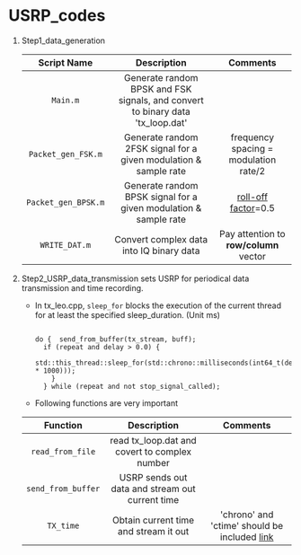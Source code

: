 # USRP_codes

1. Step1_data_generation

    |Script Name | Description | Comments|
    | :---: | :---: | :---: | 
    |  `Main.m`     |  Generate random BPSK and FSK signals, and convert to binary data 'tx_loop.dat' | |
    |  `Packet_gen_FSK.m`     |  Generate random 2FSK signal for a given modulation & sample rate  | frequency spacing = modulation rate/2|
    |  `Packet_gen_BPSK.m`    |  Generate random BPSK signal for a given modulation & sample rate  |[roll-off factor](https://en.wikipedia.org/wiki/Raised-cosine_filter#:~:text=the%20mathematical%20one.-,Roll%2Doff%20factor,is%20the%20symbol%2Drate.)=0.5|
    |  `WRITE_DAT.m`     |  Convert complex data into IQ binary data | Pay attention to **row/column** vector |

2. Step2_USRP_data_transmission sets USRP for periodical data transmission and time recording.

    - In tx_leo.cpp, `sleep_for` blocks the execution of the current thread for at least the specified sleep_duration. (Unit ms)
       
       ``` 
       
       do {  send_from_buffer(tx_stream, buff);
         if (repeat and delay > 0.0) {
            std::this_thread::sleep_for(std::chrono::milliseconds(int64_t(delay * 1000)));
           }
         } while (repeat and not stop_signal_called);
       ```
     
    - Following functions are very important

    |Function | Description | Comments|
    | :---: | :---: | :---: | 
    | `read_from_file`| read tx_loop.dat and covert to complex number| |
    | `send_from_buffer`| USRP sends out data and stream out current time| |
    | `TX_time`| Obtain current time and stream it out|'chrono' and 'ctime' should be included [link](https://stackoverflow.com/questions/997946/how-to-get-current-time-and-date-in-c)|
